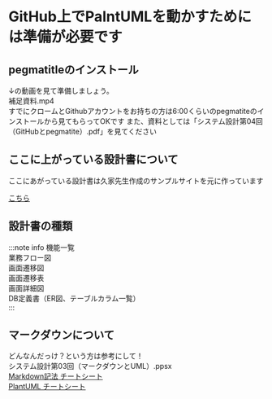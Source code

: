 # GitHub上でPalntUMLを動かすためには準備が必要です

## pegmatitleのインストール 
↓の動画を見て準備しましょう。  
補足資料.mp4  
すでにクロームとGithubアカウントをお持ちの方は6:00くらいのpegmatiteのインストールから見てもらってOKです
また、資料としては「システム設計第04回（GitHubとpegmatite）.pdf」を見てください

## ここに上がっている設計書について
ここにあがっている設計書は久家先生作成のサンプルサイトを元に作っています 

[こちら](http://aso-kuga.watson.jp/classic/item_list.php)

## 設計書の種類
:::note info
機能一覧  
業務フロー図  
画面遷移図  
画面遷移表  
画面詳細図  
DB定義書（ER図、テーブルカラム一覧）  
:::

## マークダウンについて
どんなんだっけ？という方は参考にして！  
システム設計第03回（マークダウンとUML）.ppsx  
[Markdown記法 チートシート](https://qiita.com/Qiita/items/c686397e4a0f4f11683d)  
[PlantUML チートシート](https://qiita.com/ogomr/items/0b5c4de7f38fd1482a48)
 
